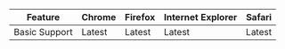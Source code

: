 | Feature       | Chrome | Firefox | Internet Explorer | Safari |
|---------------|--------|---------|-------------------|--------|
| Basic Support | Latest | Latest  | Latest              | Latest   |
